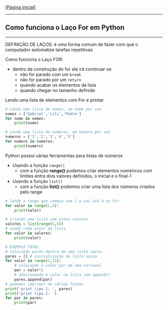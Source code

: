 [[Página Inicial](../prog_python/home.md)]

---

## Como funciona o Laço For em Python

---

DEFINIÇÃO DE LAÇOS: é uma forma comum de fazer com que o computador automatize tarefas repetitivas

Como funciona o Laço FOR: 
* dentro da construção do for ele irá continuar se:
    * não for parado com um `break`
    * não for parado por um `return`
    * quando acabar os elementos da lista
    * quando chegar no tamanho definido


Lendo uma lista de elementos com For e printar

```python
# Lendo uma lista de nomes, um nome por vez
nomes = ['Gabriel','Lili','Pedro']
for nome in nomes:
    print(nome)

# Lendo uma lista de numeros, um numero por vez
numeros = ['1','2','3','4','5']
for numero in numeros:
    print(numero)
```

Python possui várias ferramentas para listas de números
* Usando a função `range()`
    * com a função **range()** podemos criar elementos numéricos com limites entre dois valores definidos, o inicial e o final-1 
* Usando a função `list()`
    * com a função **list()** podemos criar uma lista dos números criados pelo range

```python
# lendo o range que começa com 1 e vai até 4 no For
for valor in range(1,5):
    print(valor)

# criando uma lista com esses valores
valores = list(range(1,5))
# Lendo cada valor da lista
for valor in valores:
    print(valor)

# EXEMPLO TOTAL: 
# colocando pares dentro de uma lista vazia
pares = [] # inicialização da lista vazia
for valor in range(1,11):
    # colocando o valor par em uma variavel
    par = valor*2
    # adicionando o valor na lista com append()
    pares.append(par)
# podemos imprimir de várias formas
print('print tipo 1: ', pares)
print('print tipo 2: ')
for par in pares:
    print(par)
```
